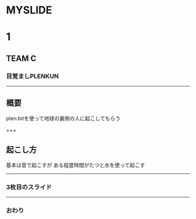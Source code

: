# MYSLIDE
# 1 
## TEAM C 

### 目覚ましPLENKUN 




---


## 概要
plen:bitを使って地球の裏側の人に起こしてもらう

+++
## 起こし方
基本は音で起こすが
ある程度時間がたつと水を使って起こす

---


### 3枚目のスライド


---


### おわり
